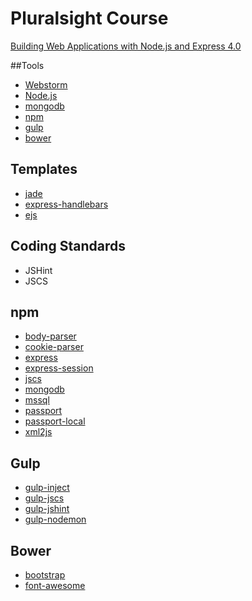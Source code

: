 # Pluralsight Course

[Building Web Applications with Node.js and Express 4.0](https://app.pluralsight.com/library/courses/nodejs-express-web-applications)

##Tools
 * [Webstorm](https://www.jetbrains.com/webstorm/)
 * [Node.js](https://nodejs.org/en/)
 * [mongodb](https://www.mongodb.org/)
 * [npm](https://www.npmjs.com/)
 * [gulp](https://www.npmjs.com/package/gulp)
 * [bower](https://www.npmjs.com/package/bower)

## Templates
 * [jade](https://www.npmjs.com/package/jade)
 * [express-handlebars](https://www.npmjs.com/package/express-handlebars)
 * [ejs](https://www.npmjs.com/package/ejs)

## Coding Standards
 * JSHint
 * JSCS

## npm
 * [body-parser](https://www.npmjs.com/package/body-parser)
 * [cookie-parser](https://www.npmjs.com/package/cookie-parser)
 * [express](https://www.npmjs.com/package/express)
 * [express-session](https://www.npmjs.com/package/express-session)
 * [jscs](https://www.npmjs.com/package/jscs)
 * [mongodb](https://www.npmjs.com/package/mongodb)
 * [mssql](https://www.npmjs.com/package/mssql)
 * [passport](https://www.npmjs.com/package/passport)
 * [passport-local](https://www.npmjs.com/package/passport-local)
 * [xml2js](https://www.npmjs.com/package/xml2js)

## Gulp
 * [gulp-inject](https://www.npmjs.com/package/gulp-inject)
 * [gulp-jscs](https://www.npmjs.com/package/gulp-jscs)
 * [gulp-jshint](https://www.npmjs.com/package/gulp-jshint)
 * [gulp-nodemon](https://www.npmjs.com/package/gulp-nodemon)
 
## Bower
 * [bootstrap](https://github.com/twbs/bootstrap)
 * [font-awesome](https://github.com/FortAwesome/Font-Awesome)